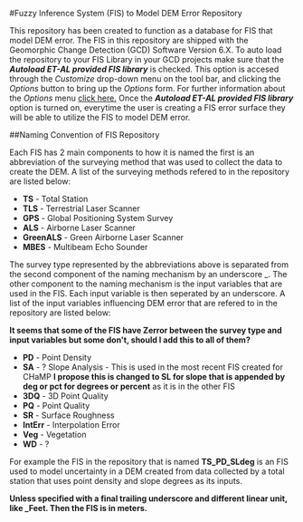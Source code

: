 #Fuzzy Inference System (FIS) to Model DEM Error Repository

This repository has been created to function as a database for FIS that model DEM error. The FIS in this repository are shipped with the Geomorphic Change Detection (GCD) Software Version 6.X. To auto load the repository to your FIS Library in your GCD projects make sure that the **_Autoload ET-AL provided FIS library_** is checked. This option is accesed through the _Customize_ drop-down menu on the tool bar, and clicking the _Options_ button to bring up the _Options_ form. For further information about the _Options_ menu [click here.](http://gcd6help.joewheaton.org/gcd-command-reference/customize-menu/options) Once the **_Autoload ET-AL provided FIS library_** option is turned on, everytime the user is creating a FIS error surface they will be able to utilize the FIS to model DEM error. 

##Naming Convention of FIS Repository

Each FIS has 2 main components to how it is named the first is an abbreviation of the surveying method that was used to collect the data to create the DEM. A list of the surveying methods refered to in the repository are listed below:

* **TS** - Total Station
* **TLS** - Terrestrial Laser Scanner
* **GPS** - Global Positioning System Survey
* **ALS** - Airborne Laser Scanner
* **GreenALS** - Green Airborne Laser Scanner
* **MBES** - Multibeam Echo Sounder

The survey type represented by the abbreviations above is separated from the second component of the naming mechanism by an underscore _. The other component to the naming mechanism is the input variables that are used in the FIS. Each input variable is then seperated by an underscore. A list of the input variables influencing DEM error that are refered to in the repository are listed below:

**It seems that some of the FIS have Zerror between the survey type and input variables but some don't, should I add this to all of them?**

* **PD** - Point Density
* **SA** - ? Slope Analysis - This is used in the most recent FIS created for CHaMP **I propose this is changed to SL for slope that is appended by deg or pct for degrees or percent** as it is in the other FIS
* **3DQ** - 3D Point Quality
* **PQ** - Point Quality
* **SR** - Surface Roughness
* **IntErr** - Interpolation Error
* **Veg** - Vegetation
* **WD** - ?

For example the FIS in the repository that is named **TS_PD_SLdeg** is an FIS used to model uncertainty in a DEM created from data collected by a total station that uses point density and slope degrees as its inputs.

**Unless specified with a final trailing underscore and different linear unit, like _Feet. Then the FIS is in meters.**
